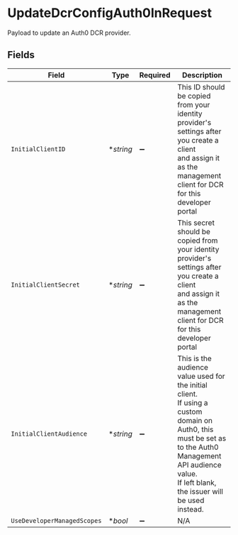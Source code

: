# UpdateDcrConfigAuth0InRequest

Payload to update an Auth0 DCR provider.


## Fields

| Field                                                                                                                                                                                                       | Type                                                                                                                                                                                                        | Required                                                                                                                                                                                                    | Description                                                                                                                                                                                                 |
| ----------------------------------------------------------------------------------------------------------------------------------------------------------------------------------------------------------- | ----------------------------------------------------------------------------------------------------------------------------------------------------------------------------------------------------------- | ----------------------------------------------------------------------------------------------------------------------------------------------------------------------------------------------------------- | ----------------------------------------------------------------------------------------------------------------------------------------------------------------------------------------------------------- |
| `InitialClientID`                                                                                                                                                                                           | **string*                                                                                                                                                                                                   | :heavy_minus_sign:                                                                                                                                                                                          | This ID should be copied from your identity provider's settings after you create a client<br/>and assign it as the management client for DCR for this developer portal<br/>                                 |
| `InitialClientSecret`                                                                                                                                                                                       | **string*                                                                                                                                                                                                   | :heavy_minus_sign:                                                                                                                                                                                          | This secret should be copied from your identity provider's settings after you create a client<br/>and assign it as the management client for DCR for this developer portal<br/>                             |
| `InitialClientAudience`                                                                                                                                                                                     | **string*                                                                                                                                                                                                   | :heavy_minus_sign:                                                                                                                                                                                          | This is the audience value used for the initial client.<br/>If using a custom domain on Auth0, this must be set as to the Auth0 Management API audience value.<br/>If left blank, the issuer will be used instead.<br/> |
| `UseDeveloperManagedScopes`                                                                                                                                                                                 | **bool*                                                                                                                                                                                                     | :heavy_minus_sign:                                                                                                                                                                                          | N/A                                                                                                                                                                                                         |